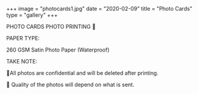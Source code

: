 +++
image = "photocards1.jpg"
date = "2020-02-09"
title = "Photo Cards"
type = "gallery"
+++

PHOTO CARDS PHOTO PRINTING 🫶

PAPER TYPE:

260 GSM Satin Photo Paper (Waterproof)

TAKE NOTE:

📌All photos are confidential and will be deleted after printing.

📌 Quality of the photos will depend on what is sent.
